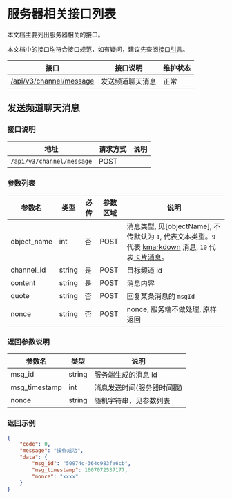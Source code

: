 # 服务器相关接口列表
本文档主要列出服务器相关的接口。

本文档中的接口均符合接口规范，如有疑问，建议先查阅[接口引言](https://developer.kaiheila.cn/doc/reference)。


|接口|接口说明|维护状态|
|--|--|--|
|[/api/v3/channel/message](#发送频道聊天消息)|发送频道聊天消息|正常|


## 发送频道聊天消息

### 接口说明
|地址|请求方式|说明|
|--|--|--|
|`/api/v3/channel/message`|POST| |

### 参数列表

| 参数名     | 类型 | 必传 | 参数区域 | 说明                                              |
| ---------- | ---- | ---- | -------  | ------------------------------------------------- |
| object_name | int  | 否    | POST | 消息类型, 见[objectName], 不传默认为 `1`, 代表文本类型。`9` 代表 [kmarkdown](https://developer.kaiheila.cn/doc/kmarkdown) 消息, `10` 代表[卡片消息](https://developer.kaiheila.cn/doc/cardmessage)。|
| channel_id | string  | 是    | POST | 目标频道 id                                        |
| content    | string  | 是   | POST | 消息内容                                          |
| quote    | string  | 否   | POST | 回复某条消息的 `msgId`                                          |
| nonce      | string  | 否    | POST | nonce, 服务端不做处理, 原样返回                   |

### 返回参数说明

| 参数名   | 类型         | 说明                                                         |
| -------- | ------------ | ------------------------------------------------------------ |
| msg_id | string       | 服务端生成的消息 id                                       |     
| msg_timestamp | int          | 消息发送时间(服务器时间戳)                                          |     
| nonce | string |随机字符串，见参数列表 |    

### 返回示例

```json
{
    "code": 0,
    "message": "操作成功",
    "data": {
        "msg_id": "50974c-364c983fa6cb",
        "msg_timestamp": 1607072537177,
        "nonce": "xxxx"
    }
}
```
